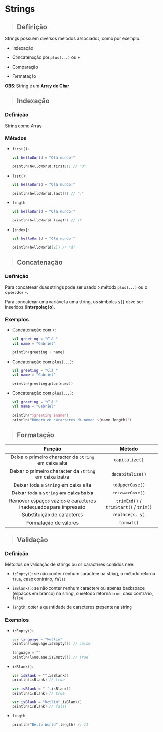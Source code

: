 # Strings

> ## **Definição**

Strings possuem diversos métodos associados, como por exemplo:

- Indexação

- Concatenação por `plus(...)` ou `+`

- Comparação

- Formatação

**OBS**: String é um **Array de Char**

> ## **Indexação**

### **Definição**

String como Array

### **Métodos**

- `first()`:

  ```kotlin
  val helloWorld = "Olá mundo!"

  println(helloWorld.first()) // "O"
  ```

- `last()`:

  ```kotlin
  val helloWorld = "Olá mundo!"

  println(helloWorld.last()) // "!"
  ```

- `length`:

  ```kotlin
  val helloWorld = "Olá mundo!"

  println(helloWorld.length) // 10
  ```

- `[index]`:

  ```kotlin
  val helloWorld = "Olá mundo!"

  println(helloWorld[2]) // "á"
  ```

> ## **Concatenação**

### **Definição**

Para concatenar duas strings pode ser usado o método `plus(...)` ou o operador `+`.

Para concatenar uma variável a uma string, os símbolos `${}` deve ser inseridos (**Interpolação**).

### **Exemplos**

- Concatenação com `+`:

  ```kotlin
  val greeting = "Olá "
  val name = "Gabriel"

  println(greeting + name)
  ```

- Concatenação com `plus(...)`:

  ```kotlin
  val greeting = "Olá "
  val name = "Gabriel"

  println(greeting.plus(name))
  ```

- Concatenação com `plus(...)`:

  ```kotlin
  val greeting = "Olá "
  val name = "Gabriel"

  println("$greeting $name")
  println("Número de caracteres do nome: ${name.length}")
  ```

> ## **Formatação**

|                             Função                             |                 Método                 |
| :------------------------------------------------------------: | :------------------------------------: |
|      Deixa o primeiro character da `String` em caixa alta      |             `capitalize()`             |
|     Deixar o primeiro character da `String` em caixa baixa     |            `decapitalize()`            |
|              Deixar toda a `String` em caixa alta              |            `toUpperCase()`             |
|             Deixar toda a `String` em caixa baixa              |            `toLowerCase()`             |
| Remover espaços vazios e caracteres inadequados para impressão | `trimEnd()` / `trimStart()` / `trim()` |
|                   Substituição de caracteres                   |            `replace(x, y)`             |
|                     Formatação de valores                      |               `format()`               |

> ## **Validação**

### **Definição**

Métodos de validação de strings ou os caracteres contidos nele:

- `isEmpty()`: se não conter nenhum caractere na string, o método retorna `true`, caso contrário, `false`

- `isBlank()`: se não conter nenhum caractere ou apenas backspace (espaços em branco) na string, o método retorna `true`, caso contrário, `false`

- `length`: obter a quantidade de caracteres presente na string

### **Exemplos**

- `isEmpty()`:

  ```kotlin
  var language = "Kotlin"
  println(language.isEmpty()) // false

  language = ""
  println(language.isEmpty()) // true
  ```

- `isBlank()`:

  ```kotlin
  var isBlank = "".isBlank()
  println(isBlank) // true

  var isBlank = " ".isBlank()
  println(isBlank) // true

  var isBlank = "kotlin".isBlank()
  println(isBlank) // false
  ```

- `length`

  ```kotlin
  println("Hello World".length) // 11
  ```